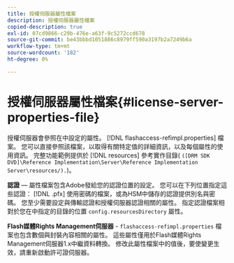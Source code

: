 ```yaml
---
title: 授權伺服器屬性檔案
description: 授權伺服器屬性檔案
copied-description: true
exl-id: 07cd9866-c29b-476e-a63f-9c5272ccd678
source-git-commit: be43bbbd1051886c8979ff590a3197b2a7249b6a
workflow-type: tm+mt
source-wordcount: '182'
ht-degree: 0%

---
```


# 授權伺服器屬性檔案{#license-server-properties-file}

授權伺服器會參照在中設定的屬性。 [!DNL flashaccess-refimpl.properties] 檔案。 您可以直接參照該檔案，以取得有關特定值的詳細資訊，以及每個屬性的使用資訊。 完整功能範例提供於 [!DNL resources] 參考實作目錄( `([DRM SDK DVD]\Reference Implementation\Server\Reference Implementation Server\resources/).`)。

**認證**  — 屬性檔案包含Adobe發給您的認證位置的設定。 您可以在下列位置指定這些認證： [!DNL .pfx] 使用密碼的檔案，或為HSM中儲存的認證提供別名與密碼。 您至少需要設定與傳輸認證和授權伺服器認證相關的屬性。 指定認證檔案相對於您在中指定的目錄的位置 `config.resourcesDirectory` 屬性。

**Flash媒體Rights Management伺服器** - `flashaccess-refimpl.properties` 檔案也包含數個與封裝內容相關的屬性。 這些屬性僅用於Flash媒體Rights Management伺服器1.x中繼資料轉換。 修改此屬性檔案中的值後，要使變更生效，請重新啟動許可證伺服器。
